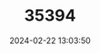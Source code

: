 ---
title: "35394"
category: "Chrysophyllum subspinosum"
draft: false
date: 2024-02-22 13:03:50
languages:
  Portuguese: ["Macaco-jaqueira"]
---